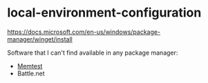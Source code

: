 # local-environment-configuration

https://docs.microsoft.com/en-us/windows/package-manager/winget/install

Software that I can't find available in any package manager:
- [Memtest](https://www.memtest86.com/)
- Battle.net
